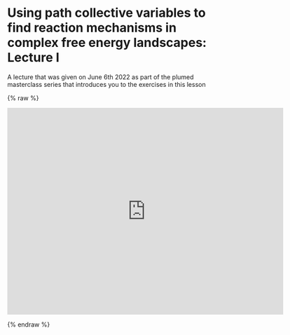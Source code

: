# Using path collective variables to find reaction mechanisms in complex free energy landscapes: Lecture I

A lecture that was given on June 6th 2022 as part of the plumed masterclass series that introduces you to the exercises in this lesson

{% raw %}
<p align="center"><iframe width="630" height="472" src="https://www.youtube.com/embed/SAbLcQLGzuk" frameborder="0" allowfullscreen></iframe></p>
{% endraw %}
